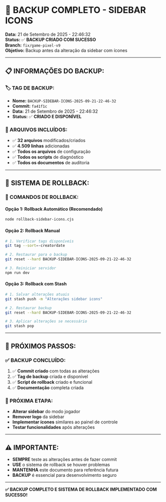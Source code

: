 # 🔄 BACKUP COMPLETO - SIDEBAR ICONS

**Data:** 21 de Setembro de 2025 - 22:46:32  
**Status:** ✅ **BACKUP CRIADO COM SUCESSO**  
**Branch:** `fix/game-pixel-v9`  
**Objetivo:** Backup antes da alteração da sidebar com ícones  

---

## 📋 **INFORMAÇÕES DO BACKUP:**

### **🏷️ TAG DE BACKUP:**
- **Nome:** `BACKUP-SIDEBAR-ICONS-2025-09-21-22-46-32`
- **Commit:** `fa41f1c`
- **Data:** 21 de Setembro de 2025 - 22:46:32
- **Status:** ✅ **CRIADO E DISPONÍVEL**

### **📁 ARQUIVOS INCLUÍDOS:**
- ✅ **32 arquivos** modificados/criados
- ✅ **4.509 linhas** adicionadas
- ✅ **Todos os arquivos** de configuração
- ✅ **Todos os scripts** de diagnóstico
- ✅ **Todos os documentos** de auditoria

---

## 🔄 **SISTEMA DE ROLLBACK:**

### **📜 COMANDOS DE ROLLBACK:**

#### **Opção 1: Rollback Automático (Recomendado)**
```bash
node rollback-sidebar-icons.cjs
```

#### **Opção 2: Rollback Manual**
```bash
# 1. Verificar tags disponíveis
git tag --sort=-creatordate

# 2. Restaurar para o backup
git reset --hard BACKUP-SIDEBAR-ICONS-2025-09-21-22-46-32

# 3. Reiniciar servidor
npm run dev
```

#### **Opção 3: Rollback com Stash**
```bash
# 1. Salvar alterações atuais
git stash push -m "Alterações sidebar icons"

# 2. Restaurar backup
git reset --hard BACKUP-SIDEBAR-ICONS-2025-09-21-22-46-32

# 3. Aplicar alterações se necessário
git stash pop
```

---

## 🎯 **PRÓXIMOS PASSOS:**

### **✅ BACKUP CONCLUÍDO:**
1. ✅ **Commit criado** com todas as alterações
2. ✅ **Tag de backup** criada e disponível
3. ✅ **Script de rollback** criado e funcional
4. ✅ **Documentação** completa criada

### **🚀 PRÓXIMA ETAPA:**
- **Alterar sidebar** do modo jogador
- **Remover logo** da sidebar
- **Implementar ícones** similares ao painel de controle
- **Testar funcionalidades** após alterações

---

## ⚠️ **IMPORTANTE:**

- **SEMPRE** teste as alterações antes de fazer commit
- **USE** o sistema de rollback se houver problemas
- **MANTENHA** este documento para referência futura
- **BACKUP** é essencial para desenvolvimento seguro

---

**✅ BACKUP COMPLETO E SISTEMA DE ROLLBACK IMPLEMENTADO COM SUCESSO!**
